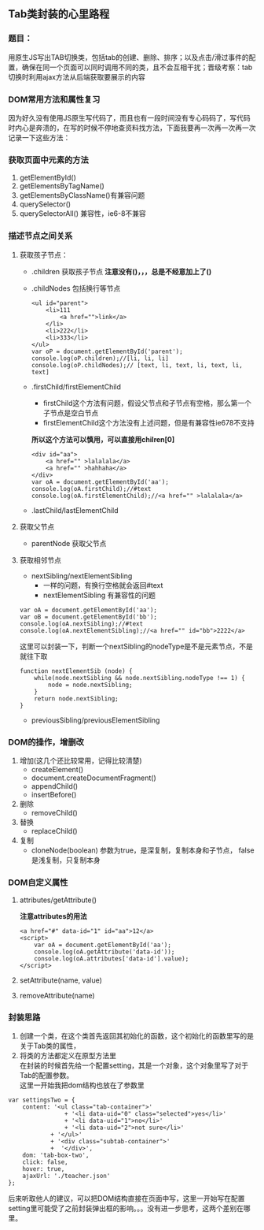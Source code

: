 ## Tab类封装的心里路程
### 题目：
用原生JS写出TAB切换类，包括tab的创建、删除、排序；以及点击/滑过事件的配置，确保在同一个页面可以同时调用不同的类，且不会互相干扰；晋级考察：tab切换时利用ajax方法从后端获取要展示的内容
### DOM常用方法和属性复习
因为好久没有使用JS原生写代码了，而且也有一段时间没有专心码码了，写代码时内心是奔溃的，在写的时候不停地查资料找方法，下面我要再一次再一次再一次记录一下这些方法：
### 获取页面中元素的方法
1. getElementById()
2. getElementsByTagName()
3. getElementsByClassName()有兼容问题
4. querySelector()
5. querySelectorAll() 兼容性，ie6-8不兼容

### 描述节点之间关系
1. 获取孩子节点：
	+ .children 获取孩子节点
		**注意没有()，，，总是不经意加上了()**
	+ .childNodes 包括换行等节点
	
		```
		<ul id="parent">
			<li>111
				<a href="">link</a>
			</li>
			<li>222</li>
			<li>333</li>
		</ul>
		var oP = document.getElementById('parent');
		console.log(oP.children);//[li, li, li]
		console.log(oP.childNodes);// [text, li, text, li, text, li, text]
		```
	+ .firstChild/firstElementChild 
		- firstChild这个方法有问题，假设父节点和子节点有空格，那么第一个子节点是空白节点
		- firstElementChild这个方法没有上述问题，但是有兼容性ie678不支持
		
		**所以这个方法可以慎用，可以直接用chilren[0]**
		
		```
		<div id="aa">
			<a href="" >lalalala</a>
			<a href="" >hahhaha</a>
		</div>
		var oA = document.getElementById('aa');
		console.log(oA.firstChild);//#text
		console.log(oA.firstElementChild);//<a href="" >lalalala</a>
		```
		
	+ .lastChild/lastElementChild
2. 获取父节点
	- parentNode 获取父节点
	
3. 获取相邻节点
	- nextSibling/nextElementSibling 
		- 一样的问题，有换行空格就会返回#text
		- nextElementSibling 有兼容性的问题
	
	```
	var oA = document.getElementById('aa');
	var oB = document.getElementById('bb');
	console.log(oA.nextSibling);//#text
	console.log(oA.nextElementSibling);//<a href="" id="bb">2222</a>
	```
	这里可以封装一下，判断一个nextSibling的nodeType是不是元素节点，不是就往下取

	```
	function nextElementSib (node) {
		while(node.nextSibling && node.nextSibling.nodeType !== 1) {
			node = node.nextSibling;
		}
		return node.nextSibling;
	}
	```
	
	- previousSibling/previousElementSibling
	
### DOM的操作，增删改
1. 增加(这几个还比较常用，记得比较清楚)
	- createElement()
	- document.createDocumentFragment()
	- appendChild()
	- insertBefore()
2. 删除 
	- removeChild()
3. 替换
	- replaceChild()
4. 复制
	- cloneNode(boolean)  参数为true，是深复制，复制本身和子节点， false是浅复制，只复制本身
	
### DOM自定义属性
1. attributes/getAttribute()
	
	**注意attributes的用法**

	```
	<a href="#" data-id="1" id="aa">12</a>
	<script>
		var oA = document.getElementById('aa');
		console.log(oA.getAttribute('data-id'));
		console.log(oA.attributes['data-id'].value);
	</script>
	```

2. setAttribute(name, value)
3. removeAttribute(name)

### 封装思路
1. 创建一个类，在这个类首先返回其初始化的函数，这个初始化的函数里写的是关于Tab类的属性，
2. 将类的方法都定义在原型方法里  
	在封装的时候首先给一个配置setting，其是一个对象，这个对象里写了对于Tab的配置参数。  
这里一开始我把dom结构也放在了参数里

```
var settingsTwo = {
	content: '<ul class="tab-container">'
				+ '<li data-uid="0" class="selected">yes</li>'
				+ '<li data-uid="1">no</li>'
				+ '<li data-uid="2">not sure</li>'
			+ '</ul>'
			+ '<div class="subtab-container">'
			+  '</div>',
	dom: 'tab-box-two',
	click: false,
	hover: true,
	ajaxUrl: './teacher.json'
};
```
后来听取他人的建议，可以把DOM结构直接在页面中写，这里一开始写在配置setting里可能受了之前封装弹出框的影响。。。没有进一步思考，这两个差别在哪里。


	